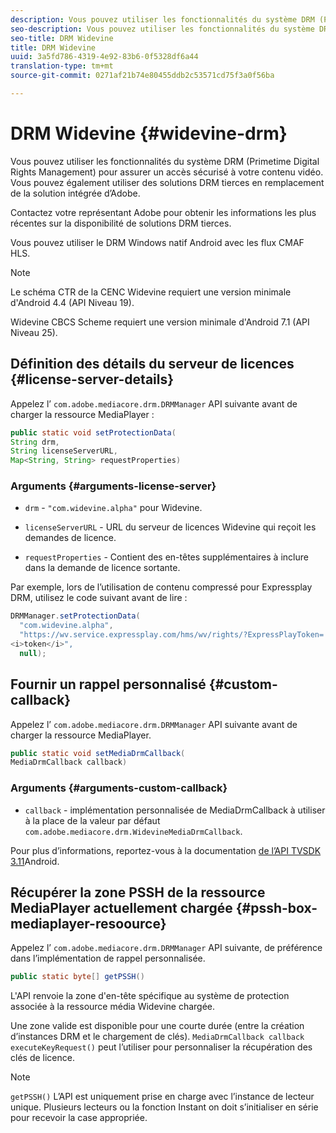 ```yaml
---
description: Vous pouvez utiliser les fonctionnalités du système DRM (Primetime Digital Rights Management) pour assurer un accès sécurisé à votre contenu vidéo. Vous pouvez également utiliser des solutions DRM tierces en remplacement de la solution intégrée d’Adobe.
seo-description: Vous pouvez utiliser les fonctionnalités du système DRM (Primetime Digital Rights Management) pour assurer un accès sécurisé à votre contenu vidéo. Vous pouvez également utiliser des solutions DRM tierces en remplacement de la solution intégrée d’Adobe.
seo-title: DRM Widevine
title: DRM Widevine
uuid: 3a5fd786-4319-4e92-83b6-0f5328df6a44
translation-type: tm+mt
source-git-commit: 0271af21b74e80455ddb2c53571cd75f3a0f56ba

---
```



# DRM Widevine {#widevine-drm}

Vous pouvez utiliser les fonctionnalités du système DRM (Primetime Digital Rights Management) pour assurer un accès sécurisé à votre contenu vidéo. Vous pouvez également utiliser des solutions DRM tierces en remplacement de la solution intégrée d’Adobe.

Contactez votre représentant Adobe pour obtenir les informations les plus récentes sur la disponibilité de solutions DRM tierces.

<!--<a id="section_1385440013EF4A9AA45B6AC98919E662"></a>-->

Vous pouvez utiliser le DRM Windows natif Android avec les flux CMAF HLS.

>[!NOTE]
>
> Le schéma CTR de la CENC Widevine requiert une version minimale d&#39;Android 4.4 (API Niveau 19).
>
> Widevine CBCS Scheme requiert une version minimale d&#39;Android 7.1 (API Niveau 25).

## Définition des détails du serveur de licences {#license-server-details}

Appelez l’ `com.adobe.mediacore.drm.DRMManager` API suivante avant de charger la ressource MediaPlayer :

```java
public static void setProtectionData(
String drm,
String licenseServerURL,
Map<String, String> requestProperties)
```

### Arguments {#arguments-license-server}

* `drm` - `"com.widevine.alpha"` pour Widevine.

* `licenseServerURL` - URL du serveur de licences Widevine qui reçoit les demandes de licence.

* `requestProperties` - Contient des en-têtes supplémentaires à inclure dans la demande de licence sortante.

Par exemple, lors de l’utilisation de contenu compressé pour Expressplay DRM, utilisez le code suivant avant de lire :

```java
DRMManager.setProtectionData(
  "com.widevine.alpha",  
  "https://wv.service.expressplay.com/hms/wv/rights/?ExpressPlayToken= 
<i>token</i>",  
  null);
```

## Fournir un rappel personnalisé {#custom-callback}

Appelez l’ `com.adobe.mediacore.drm.DRMManager` API suivante avant de charger la ressource MediaPlayer.

```java
public static void setMediaDrmCallback(
MediaDrmCallback callback)
```

### Arguments {#arguments-custom-callback}

* `callback` - implémentation personnalisée de MediaDrmCallback à utiliser à la place de la valeur par défaut `com.adobe.mediacore.drm.WidevineMediaDrmCallback`.

Pour plus d’informations, reportez-vous à la documentation [de l’API TVSDK 3.11](https://help.adobe.com/en_US/primetime/api/psdk/javadoc3.11/index.html)Android.

## Récupérer la zone PSSH de la ressource MediaPlayer actuellement chargée {#pssh-box-mediaplayer-resoource}

Appelez l’ `com.adobe.mediacore.drm.DRMManager` API suivante, de préférence dans l’implémentation de rappel personnalisée.

```java
public static byte[] getPSSH()
```

L&#39;API renvoie la zone d&#39;en-tête spécifique au système de protection associée à la ressource média Widevine chargée.

Une zone valide est disponible pour une courte durée (entre la création d’instances DRM et le chargement de clés). `MediaDrmCallback callback executeKeyRequest()` peut l’utiliser pour personnaliser la récupération des clés de licence.

>[!NOTE]
>
> `getPSSH()` L’API est uniquement prise en charge avec l’instance de lecteur unique. Plusieurs lecteurs ou la fonction Instant on doit s’initialiser en série pour recevoir la case appropriée.
